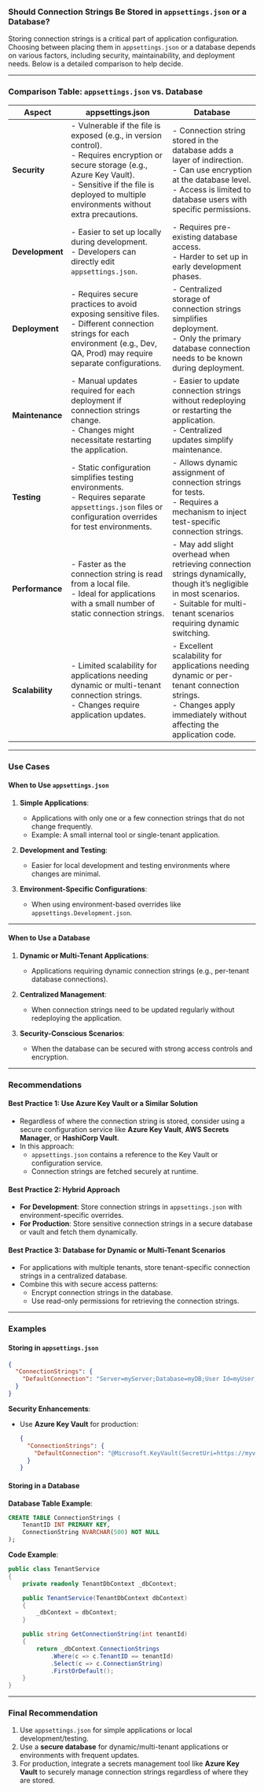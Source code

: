 ### **Should Connection Strings Be Stored in `appsettings.json` or a Database?**

Storing connection strings is a critical part of application configuration. Choosing between placing them in `appsettings.json` or a database depends on various factors, including security, maintainability, and deployment needs. Below is a detailed comparison to help decide.

---

### **Comparison Table: `appsettings.json` vs. Database**

| **Aspect**           | **appsettings.json**                                  | **Database**                                  |
|-----------------------|------------------------------------------------------|----------------------------------------------|
| **Security**          | - Vulnerable if the file is exposed (e.g., in version control).<br>- Requires encryption or secure storage (e.g., Azure Key Vault).<br>- Sensitive if the file is deployed to multiple environments without extra precautions. | - Connection string stored in the database adds a layer of indirection.<br>- Can use encryption at the database level.<br>- Access is limited to database users with specific permissions. |
| **Development**       | - Easier to set up locally during development.<br>- Developers can directly edit `appsettings.json`. | - Requires pre-existing database access.<br>- Harder to set up in early development phases. |
| **Deployment**        | - Requires secure practices to avoid exposing sensitive files.<br>- Different connection strings for each environment (e.g., Dev, QA, Prod) may require separate configurations. | - Centralized storage of connection strings simplifies deployment.<br>- Only the primary database connection needs to be known during deployment. |
| **Maintenance**       | - Manual updates required for each deployment if connection strings change.<br>- Changes might necessitate restarting the application. | - Easier to update connection strings without redeploying or restarting the application.<br>- Centralized updates simplify maintenance. |
| **Testing**           | - Static configuration simplifies testing environments.<br>- Requires separate `appsettings.json` files or configuration overrides for test environments. | - Allows dynamic assignment of connection strings for tests.<br>- Requires a mechanism to inject test-specific connection strings. |
| **Performance**       | - Faster as the connection string is read from a local file.<br>- Ideal for applications with a small number of static connection strings. | - May add slight overhead when retrieving connection strings dynamically, though it’s negligible in most scenarios.<br>- Suitable for multi-tenant scenarios requiring dynamic switching. |
| **Scalability**       | - Limited scalability for applications needing dynamic or multi-tenant connection strings.<br>- Changes require application updates. | - Excellent scalability for applications needing dynamic or per-tenant connection strings.<br>- Changes apply immediately without affecting the application code. |

---

### **Use Cases**

#### **When to Use `appsettings.json`**
1. **Simple Applications**:
   - Applications with only one or a few connection strings that do not change frequently.
   - Example: A small internal tool or single-tenant application.

2. **Development and Testing**:
   - Easier for local development and testing environments where changes are minimal.

3. **Environment-Specific Configurations**:
   - When using environment-based overrides like `appsettings.Development.json`.

---

#### **When to Use a Database**
1. **Dynamic or Multi-Tenant Applications**:
   - Applications requiring dynamic connection strings (e.g., per-tenant database connections).

2. **Centralized Management**:
   - When connection strings need to be updated regularly without redeploying the application.

3. **Security-Conscious Scenarios**:
   - When the database can be secured with strong access controls and encryption.

---

### **Recommendations**

#### **Best Practice 1: Use Azure Key Vault or a Similar Solution**
- Regardless of where the connection string is stored, consider using a secure configuration service like **Azure Key Vault**, **AWS Secrets Manager**, or **HashiCorp Vault**.
- In this approach:
  - `appsettings.json` contains a reference to the Key Vault or configuration service.
  - Connection strings are fetched securely at runtime.

#### **Best Practice 2: Hybrid Approach**
- **For Development**: Store connection strings in `appsettings.json` with environment-specific overrides.
- **For Production**: Store sensitive connection strings in a secure database or vault and fetch them dynamically.

#### **Best Practice 3: Database for Dynamic or Multi-Tenant Scenarios**
- For applications with multiple tenants, store tenant-specific connection strings in a centralized database.
- Combine this with secure access patterns:
  - Encrypt connection strings in the database.
  - Use read-only permissions for retrieving the connection strings.

---

### **Examples**

#### **Storing in `appsettings.json`**
```json
{
  "ConnectionStrings": {
    "DefaultConnection": "Server=myServer;Database=myDB;User Id=myUser;Password=myPassword;"
  }
}
```

**Security Enhancements**:
- Use **Azure Key Vault** for production:
  ```json
  {
    "ConnectionStrings": {
      "DefaultConnection": "@Microsoft.KeyVault(SecretUri=https://myvault.vault.azure.net/secrets/DefaultConnection)"
    }
  }
  ```

#### **Storing in a Database**
**Database Table Example**:
```sql
CREATE TABLE ConnectionStrings (
    TenantID INT PRIMARY KEY,
    ConnectionString NVARCHAR(500) NOT NULL
);
```

**Code Example**:
```csharp
public class TenantService
{
    private readonly TenantDbContext _dbContext;

    public TenantService(TenantDbContext dbContext)
    {
        _dbContext = dbContext;
    }

    public string GetConnectionString(int tenantId)
    {
        return _dbContext.ConnectionStrings
            .Where(c => c.TenantID == tenantId)
            .Select(c => c.ConnectionString)
            .FirstOrDefault();
    }
}
```

---

### **Final Recommendation**
1. Use `appsettings.json` for simple applications or local development/testing.
2. Use a **secure database** for dynamic/multi-tenant applications or environments with frequent updates.
3. For production, integrate a secrets management tool like **Azure Key Vault** to securely manage connection strings regardless of where they are stored.
